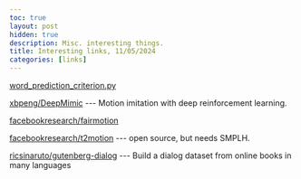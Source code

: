 ```yaml
---
toc: true
layout: post
hidden: true
description: Misc. interesting things.
title: Interesting links, 11/05/2024
categories: [links]
---
```


[word_prediction_criterion.py](https://github.com/pytorch/translate/blob/master/pytorch_translate/word_prediction/word_prediction_criterion.py)

[xbpeng/DeepMimic](https://github.com/xbpeng/DeepMimic) --- Motion imitation with deep reinforcement learning.

[facebookresearch/fairmotion](https://github.com/facebookresearch/fairmotion)

[facebookresearch/t2motion](https://github.com/facebookresearch/t2motion) --- open source, but needs SMPLH.

[ricsinaruto/gutenberg-dialog](https://github.com/ricsinaruto/gutenberg-dialog) --- Build a dialog dataset from online books in many languages


